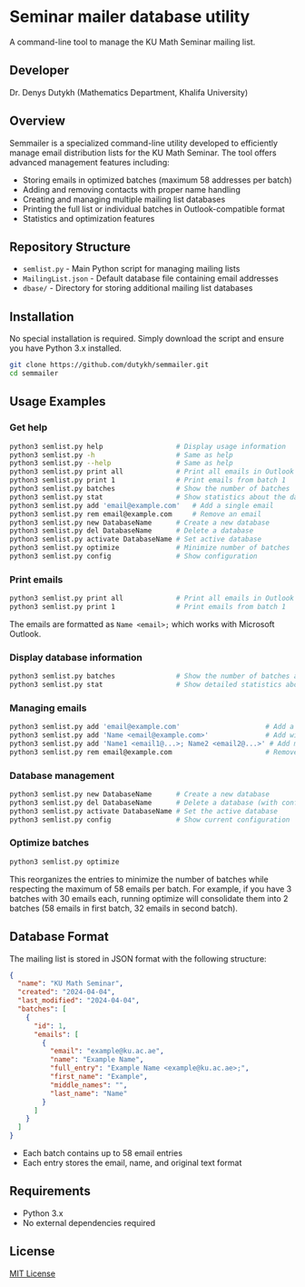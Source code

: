 # Seminar mailer database utility

A command-line tool to manage the KU Math Seminar mailing list.

## Developer
Dr. Denys Dutykh (Mathematics Department, Khalifa University)

## Overview

Semmailer is a specialized command-line utility developed to efficiently manage email distribution lists for the KU Math Seminar. The tool offers advanced management features including:

- Storing emails in optimized batches (maximum 58 addresses per batch)
- Adding and removing contacts with proper name handling
- Creating and managing multiple mailing list databases
- Printing the full list or individual batches in Outlook-compatible format
- Statistics and optimization features

## Repository Structure

- `semlist.py` - Main Python script for managing mailing lists
- `MailingList.json` - Default database file containing email addresses
- `dbase/` - Directory for storing additional mailing list databases

## Installation

No special installation is required. Simply download the script and ensure you have Python 3.x installed.

```bash
git clone https://github.com/dutykh/semmailer.git
cd semmailer
```

## Usage Examples

### Get help

```bash
python3 semlist.py help                  # Display usage information
python3 semlist.py -h                    # Same as help
python3 semlist.py --help                # Same as help
python3 semlist.py print all             # Print all emails in Outlook format
python3 semlist.py print 1               # Print emails from batch 1
python3 semlist.py batches               # Show the number of batches
python3 semlist.py stat                  # Show statistics about the database
python3 semlist.py add 'email@example.com'   # Add a single email
python3 semlist.py rem email@example.com     # Remove an email
python3 semlist.py new DatabaseName      # Create a new database
python3 semlist.py del DatabaseName      # Delete a database
python3 semlist.py activate DatabaseName # Set active database
python3 semlist.py optimize              # Minimize number of batches
python3 semlist.py config                # Show configuration
```

### Print emails

```bash
python3 semlist.py print all             # Print all emails in Outlook format
python3 semlist.py print 1               # Print emails from batch 1
```

The emails are formatted as `Name <email>;` which works with Microsoft Outlook.

### Display database information

```bash
python3 semlist.py batches               # Show the number of batches and emails in each
python3 semlist.py stat                  # Show detailed statistics about the database
```

### Managing emails

```bash
python3 semlist.py add 'email@example.com'                     # Add a single email
python3 semlist.py add 'Name <email@example.com>'              # Add with name
python3 semlist.py add 'Name1 <email1@...>; Name2 <email2@...>' # Add multiple emails
python3 semlist.py rem email@example.com                       # Remove an email
```

### Database management

```bash
python3 semlist.py new DatabaseName      # Create a new database
python3 semlist.py del DatabaseName      # Delete a database (with confirmation)
python3 semlist.py activate DatabaseName # Set the active database
python3 semlist.py config                # Show current configuration
```

### Optimize batches

```bash
python3 semlist.py optimize
```

This reorganizes the entries to minimize the number of batches while respecting the maximum of 58 emails per batch. For example, if you have 3 batches with 30 emails each, running optimize will consolidate them into 2 batches (58 emails in first batch, 32 emails in second batch).

## Database Format

The mailing list is stored in JSON format with the following structure:

```json
{
  "name": "KU Math Seminar",
  "created": "2024-04-04",
  "last_modified": "2024-04-04",
  "batches": [
    {
      "id": 1,
      "emails": [
        {
          "email": "example@ku.ac.ae",
          "name": "Example Name",
          "full_entry": "Example Name <example@ku.ac.ae>;",
          "first_name": "Example",
          "middle_names": "",
          "last_name": "Name"
        }
      ]
    }
  ]
}
```

- Each batch contains up to 58 email entries
- Each entry stores the email, name, and original text format

## Requirements

- Python 3.x
- No external dependencies required

## License

[MIT License](LICENSE)